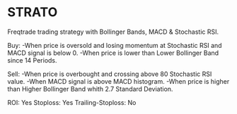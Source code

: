 # STRATO
Freqtrade trading strategy with Bollinger Bands, MACD & Stochastic RSI.


Buy:
-When price is oversold and losing momentum at Stochastic RSI and MACD signal is below 0.
-When price is lower than Lower Bollinger Band since 14 Periods.

Sell:
-When price is overbought and crossing above 80 Stochastic RSI value.
-When MACD signal is above MACD histogram.
-When price is higher than Higher Bollinger Band whith 2.7 Standard Deviation.

ROI: Yes
Stoploss: Yes
Trailing-Stoploss: No

